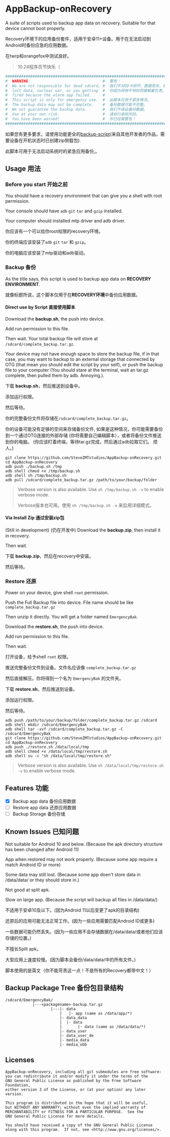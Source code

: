 # AppBackup-onRecovery
A suite of scripts used to backup app data on recovery. Suitable for that device cannot boot properly.

Recovery环境下的应用备份套件，适用于安卓11+设备。用于在无法启动到Android时备份应急的应用数据。

在twrp和orangefox中测试良好。

> 10.24程序员节快乐（

```bash
#########################################################################################
#  WARNING:                                #  警告：                                    
#  We are not responsible for dead sdcard, #  我们不对SD卡损坏，数据丢失，核战争，或者  
#  lost data, nuclear war, or you getting  #  你因为闹钟不响铃而被解雇负责。            
#  fired because the alarm app failed.     #                                            
#  This script is only for emergency use.  #  此脚本仅用于紧急情况。                    
#  The backup data may not be complete.    #  备份数据可能不完整。                      
#  We not guarantee the backup data.       #  我们不保证备份数据。                      
#  Use at your own risk.                   #  请自行承担风险。                          
#  You have been warned!                   #  你已经被警告！                            
#########################################################################################
```

如果您有更多要求，请使用功能更全的[backup-script](https://github.com/YAWAsau/backup_script)(来自其他开发者的作品，需要设备在开机状态时已创建zip侧载包).

此脚本可用于无法启动系统时的紧急应用备份,。

## Usage 用法
### Before you start 开始之前
You should have a recovery environment that can give you a shell with root permission.

Your console should have `adb` `git` `tar` and `gzip` installed.

Your computer should installed mtp driver and adb driver.

你应该有一个可以给你root权限的recovery环境。

你的终端应该安装了`adb` `git` `tar` 和 `gzip`。

你的电脑应该安装了mtp驱动和adb驱动。

### Backup 备份

As the title says, this script is used to backup app data on **RECOVERY ENVIRONMENT**.

就像标题所说，这个脚本仅用于在**RECOVERY环境**中备份应用数据。

#### Direct use by Script 直接使用脚本
Download the **backup.sh**, the push into device.

Add run permission to this file.

Then wait. Your total backup file will store at `/sdcard/complete_backup.tar.gz`.

Your device may not have enough space to store the backup file, if in that case, you may want to backup to an external storage that connected by OTG (that mean you should edit the script by your self), or push the backup file to your computer (You should stare at the terminal, wait an tar.gz complete, then pulled them by adb. Annoying.).

下载 **backup.sh**，然后推送到设备中。

添加运行权限。

然后等待。

你的完整备份文件将存储在`/sdcard/complete_backup.tar.gz`。

你的设备可能没有足够的空间来存储备份文件, 如果是这种情况，你可能需要备份到一个通过OTG连接的外部存储 (你将需要自己编辑脚本），或者将备份文件推送到你的电脑。 (你应该盯着终端，等待tar.gz完成，然后通过adb拉取它们。 烦人。)

```shell
git clone https://github.com/SteveZMTstudios/AppBackup-onRecovery.git
cd AppBackup-onRecovery
adb push ./backup.sh /tmp
adb shell chmod +x /tmp/backup.sh
adb shell sh /tmp/backup.sh
adb pull /sdcard/complete_backup.tar.gz /path/to/your/backup/folder
```

> Verbose version is also available. Use `sh /tmp/backup.sh -v` to enable verbose mode.
>
> Verbose版本也可用。使用 `sh /tmp/backup.sh -v` 来启用详细模式。

#### Via Install Zip 通过安装zip包
(Still in development) (仍在开发中)
Download the **backup.zip**, then install it in recovery.

Then wait.

下载 **backup.zip**，然后在recovery中安装。

然后等待。


### Restore 还原
Power on your device, give shell `root` permission.

Push the Full Backup file into device. File name should be like `complete_backup.tar.gz`

Then unzip it directly. You will get a folder named `EmergencyBak`.

Download the **restore.sh**, the push into device.

Add run permission to this file.

Then wait.

打开设备，给予shell `root` 权限。

推送完整备份文件到设备。文件名应该像 `complete_backup.tar.gz`

然后直接解压。你将得到一个名为 `EmergencyBak` 的文件夹。

下载 **restore.sh**，然后推送到设备。

添加运行权限。

然后等待。

```shell
adb push /path/to/your/backup/folder/complete_backup.tar.gz /sdcard
adb shell mkdir /sdcard/EmergencyBak
adb shell tar -xvf /sdcard/complete_backup.tar.gz -C /sdcard/EmergencyBak
git clone https://github.com/SteveZMTstudios/AppBackup-onRecovery.git
cd AppBackup-onRecovery
adb push ./restore.sh /data/local/tmp
adb shell chmod +x /data/local/tmp/restore.sh
adb shell su -c "sh /data/local/tmp/restore.sh"
```

> Verbose version is also available. Use `sh /data/local/tmp/restore.sh -v` to enable verbose mode.

## Features 功能

- [x] Backup app data 备份应用数据
- [ ] Restore app data 还原应用数据
- [ ] Backup Storage 备份存储

## Known Issues 已知问题

Not suitable for Android 10 and below. (Because the apk directory structure has been changed after Android 11)

App when restored may not work properly. (Because some app require a match Android ID or more)

Some data may still lost. (Because some app doen't store data in /data/data/ or they should store in.)

Not good at split apk.

Slow on large app. (Because the script will backup all files in /data/data/)

不适用于安卓10及以下。(因为Android 11以后变更了apk的目录结构)

还原后的应用可能无法正常工作。(因为一些应用需要匹配Android ID或更多)

一些数据可能仍然丢失。(因为一些应用不会存储数据在/data/data/或者他们应该存储的位置。)

不擅长Split apk。

大型应用上速度较慢。(因为脚本会备份/data/data/中的所有文件。)

脚本使用的是英文（你不能苛责这一点！不是所有的Recovery都带中文！）


## Backup Package Tree 备份包目录结构
```
/sdcard/EmergencyBak/
            |---<packagename>-backup.tar.gz
                    |---|- data
                        |   |- app (same as /data/app/*)
                        |- data_data
                        |  |- data
                        |       |- data (same as /data/data/*)
                        |- data_user
                        |- data_user_de
                        |- media_data
                        |- media_obb
```

## Licenses
```
AppBackup-onRecovery, including all git submodules are free software:
you can redistribute it and/or modify it under the terms of the
GNU General Public License as published by the Free Software Foundation,
either version 3 of the License, or (at your option) any later version.

This program is distributed in the hope that it will be useful,
but WITHOUT ANY WARRANTY; without even the implied warranty of
MERCHANTABILITY or FITNESS FOR A PARTICULAR PURPOSE.  See the
GNU General Public License for more details.

You should have received a copy of the GNU General Public License
along with this program.  If not, see <http://www.gnu.org/licenses/>.
```
